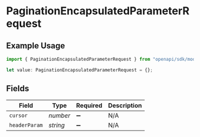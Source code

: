 # PaginationEncapsulatedParameterRequest

## Example Usage

```typescript
import { PaginationEncapsulatedParameterRequest } from "openapi/sdk/models/operations";

let value: PaginationEncapsulatedParameterRequest = {};
```

## Fields

| Field              | Type               | Required           | Description        |
| ------------------ | ------------------ | ------------------ | ------------------ |
| `cursor`           | *number*           | :heavy_minus_sign: | N/A                |
| `headerParam`      | *string*           | :heavy_minus_sign: | N/A                |